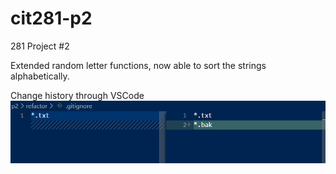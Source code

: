 # cit281-p2
281 Project #2

Extended random letter functions, now able to sort the strings alphabetically.

Change history through VSCode
![image](https://github.com/UO-CIT-sshina/cit281-p2/blob/main/p2-vscode-diff.png?raw=true)
